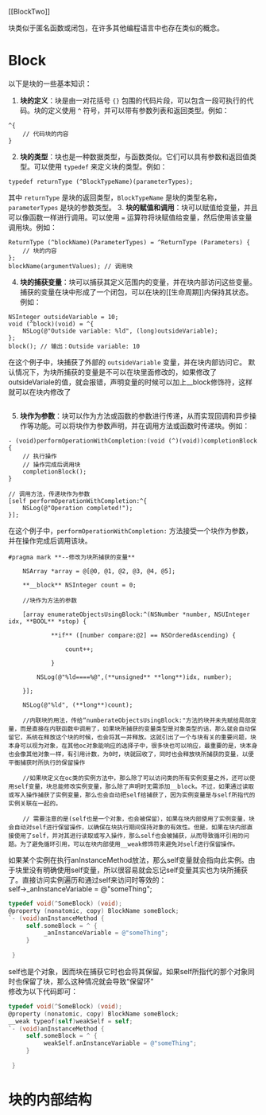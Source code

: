 [[BlockTwo]]

块类似于匿名函数或闭包，在许多其他编程语言中也存在类似的概念。
# Block
以下是块的一些基本知识：
1. **块的定义**：块是由一对花括号 `{}` 包围的代码片段，可以包含一段可执行的代码。块的定义使用 `^` 符号，并可以带有参数列表和返回类型。例如：
```objc
^{
    // 代码块的内容
}

```
2. **块的类型**：块也是一种数据类型，与函数类似。它们可以具有参数和返回值类型。可以使用 `typedef` 来定义块的类型。例如：
```objc
typedef returnType (^BlockTypeName)(parameterTypes);

```
其中 `returnType` 是块的返回类型，`BlockTypeName` 是块的类型名称，`parameterTypes` 是块的参数类型。
3. **块的赋值和调用**：块可以赋值给变量，并且可以像函数一样进行调用。可以使用 `=` 运算符将块赋值给变量，然后使用该变量调用块。例如：
```objc
ReturnType (^blockName)(ParameterTypes) = ^ReturnType (Parameters) {
    // 块的内容
};
blockName(argumentValues); // 调用块

```
4. **块的捕获变量**：块可以捕获其定义范围内的变量，并在块内部访问这些变量。捕获的变量在块中形成了一个闭包，可以在块的[[生命周期]]内保持其状态。例如：
```objc
NSInteger outsideVariable = 10;
void (^block)(void) = ^{
    NSLog(@"Outside variable: %ld", (long)outsideVariable);
};
block(); // 输出：Outside variable: 10
```
在这个例子中，块捕获了外部的 `outsideVariable` 变量，并在块内部访问它。
默认情况下，为块所捕获的变量是不可以在块里面修改的，如果修改了outsideVariale的值，就会报错，声明变量的时候可以加上__block修饰符，这样就可以在块内修改了
```objc

```
5. **块作为参数**：块可以作为方法或函数的参数进行传递，从而实现回调和异步操作等功能。可以将块作为参数声明，并在调用方法或函数时传递块。例如：
```objc
- (void)performOperationWithCompletion:(void (^)(void))completionBlock {
    // 执行操作
    // 操作完成后调用块
    completionBlock();
}

// 调用方法，传递块作为参数
[self performOperationWithCompletion:^{
    NSLog(@"Operation completed!");
}];

```
在这个例子中，`performOperationWithCompletion:` 方法接受一个块作为参数，并在操作完成后调用该块。
```objc
#pragma mark **--修改为块所捕获的变量**

    NSArray *array = @[@0, @1, @2, @3, @4, @5];

    **__block** NSInteger count = 0;

    //块作为方法的参数

    [array enumerateObjectsUsingBlock:^(NSNumber *number, NSUInteger idx, **BOOL** *stop) {

            **if** ([number compare:@2] == NSOrderedAscending) {

                count++;

            }

        NSLog(@"%ld====%@",(**unsigned** **long**)idx, number);

    }];

    NSLog(@"%ld", (**long**)count);

    //内联块的用法，传给“numberateObjectsUsingBlock:"方法的块并未先赋给局部变量，而是直接在内联函数中调用了，如果块所捕获的变量类型是对象类型的话，那么就会自动保留它，系统在释放这个块的时候，也会将其一并释放。这就引出了一个与块有关的重要问题，块本身可以视为对象，在其他oc对象能响应的选择子中，很多块也可以响应，最重要的是，块本身也会像其他对象一样，有引用计数，为0时，块就回收了，同时也会释放块所捕获的变量，以便平衡捕获时所执行的保留操作

    //如果块定义在oc类的实例方法中，那么除了可以访问类的所有实例变量之外，还可以使用self变量，块总能修改实例变量，那么除了声明时无需添加__block。不过，如果通过读取或写入操作捕获了实例变量，那么也会自动把self给捕获了，因为实例变量是与self所指代的实例关联在一起的。

    // 需要注意的是(self也是一个对象，也会被保留），如果在块内部使用了实例变量，块会自动对self进行保留操作，以确保在块执行期间保持对象的有效性。但是，如果在块内部直接使用了self，并对其进行读取或写入操作，那么self也会被捕获，从而导致循环引用的问题。为了避免循环引用，可以在块内部使用__weak修饰符来避免对self进行保留操作。
```
如果某个实例在执行anInstanceMethod放法，那么self变量就会指向此实例。由于块里没有明确使用self变量，所以很容易就会忘记self变量其实也为块所捕获了。直接访问实例遍历和通过self来访问时等效的：  
self->_anInstanceVariable = @"someThing";


```objective-c
typedef void(^SomeBlock) (void);
@property (nonatomic, copy) BlockName someBlock;
`- (void)anInstanceMethod {
     self.someBlock = ^ {
          _anInstanceVariable = @"someThing";
     }
     
 }
```
self也是个对象，因而块在捕获它时也会将其保留。如果self所指代的那个对象同时也保留了块，那么这种情况就会导致“保留环”  
修改为以下代码即可：
```objective-c
typedef void(^SomeBlock) (void);
@property (nonatomic, copy) BlockName someBlock;
__weak typeof(self)weakSelf = self;
`- (void)anInstanceMethod {
     self.someBlock = ^ {
          weakSelf.anInstanceVariable = @"someThing";
     }
     
 }
```

# 块的内部结构
